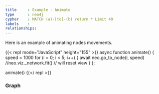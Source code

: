 ```yaml
---
title     : Example - Animate
type      : neo4j
cypher    : MATCH (a)-[to]-(b) return * Limit 40
labels    :
relationships:
---
```


Here is an example of animating nodes movements.

{{< repl mode="JavaScript" height="155" >}}
async function animate()
{
    speed = 1000
    for (i = 0; i < 5; i++)
    {
        await neo.go_to_node(i, speed)
        //neo.viz._network.fit()  // will reset view
    }
};

animate()
{{</ repl >}}

### Graph